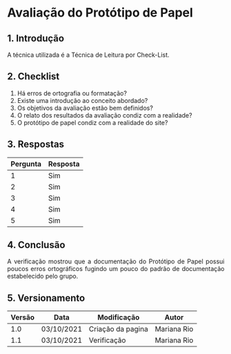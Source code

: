 # Avaliação do Protótipo de Papel

## 1. Introdução
<p style="text-align: justify">A técnica utilizada é a Técnica de Leitura por Check-List.</p>

## 2. Checklist 

1. Há erros de ortografia ou formatação?
2. Existe uma introdução ao conceito abordado?
3. Os objetivos da avaliação estão bem definidos?
4. O relato dos resultados da avaliação condiz com a realidade?
5. O protótipo de papel condiz com a realidade do site?


## 3. Respostas

Pergunta|Resposta      
--------|----------
1       |Sim
2       |Sim
3       |Sim
4       |Sim
5       |Sim

## 4. Conclusão
<p style="text-align: justify">A verificação mostrou que a documentação do Protótipo de Papel possui poucos erros ortográficos fugindo um pouco do padrão de documentação estabelecido pelo grupo.
</p>

## 5. Versionamento
Versão|Data      |Modificação        |Autor
------|----------|-------------------|---------------
1.0   |03/10/2021|Criação da pagina  |Mariana Rio 
1.1   |03/10/2021|Verificação        |Mariana Rio